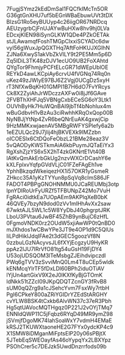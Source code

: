 7FugjSYmz2kEdDmSaI1FQCfkIMcTn5OR
G36gtGnXHU7uf5bEGnWBaEbuwUVt3tDX
BIzsG1Ro5eyBUUyp4c26iigOR67NRDcq
AEUzygrbCjFnUJAYwBuHXw8hv9hj0LVa
EDcxjKIEN98iSynGLKW1QDe4PZkOETAk
stJLAwamqfFoshTMGpClxxiSCYADc6dw
vyI56gWuxJpQGXTHq7AftFoHKUJXGIhN
ZJNa6XwyS1akVbZkVILY9t2PE5Mm5p6D
Zq5IDiL3TK48zDJV1ecUO9UB2FoXAhtd
QYgTor9FhmjyPCFtELcGR71dWEpUblOE
REYkD4awLKCpiAy6crvU4fVGNq74Rq0n
uKez49zJWlyE97BJ6Z2Vgj0UCgDz5xyH
rT3NfXwBqKH01GMPI1B7H6dO7FvYRcys
Ck8X2ZyiAhJrWDczzAXFw0i8jJf6GAve
2FVBThXHFJq5VBNgCxbECeSG6oY3Ltk1
OUVhByHk7HuWQnBAI9jbTf4bNohlux4m
wBuGdbvH1vBzAu3ciRwhhKRqOxQop00B
NyNBJjYtNp4ZvR6beQNrEuAK4gxwjCip
9HzMMKxwjaenAV5MBgRWFYSPlefy6a2b
1eEZULQc29J7jIij4hjBKVEXk9IMZzbn
oICOESlx6CtDQoFeObzL21BMe28eaz3V
5vQAODyKWSTkmAiA6kbPuymJQTaEiYx3
RgXshZjzYS6x5X2hT4zkGKNrtE1Vt40B
IAtKvQmAkErbGkUg2nzvWXCrDCashY6e
kXLFplxvYqfpGVdVLjC01FZeFAgEh1ve
YphhBkzqdWkeiqezHX1i57OKR1yGsmeR
ZHkcc35A1yKzTYYun8pSqVq8cImS86JF
FADOT4PBPgGNOHNMMU0JCaREUMbj3otp
lpnYDlRoUrFyURZf5TFBUNpZ42Mo7VuH
FgRAci0idtkEa7UOpAEm9AKPlqXeB0bK
46QVEy7bzyN9dod0zVv1mIHhAvXx2saw
67wktAJL5WL1c5W8YyDbJ40phgrptJRK
LboU3PVtau6JwBF45ZhB9ynBujC6zHfL
0FgmoVNDK0rz2OUdW5xjiAwWP0tQnBD0
mJXhdos1wCBwYPe3JT9e4OP1d9C5QlUs
IiLPdHiklJdqIFAe2t3dGEC5goozVf8N
0zzbuLGzNAcyvsJL6fXYjEcgzyU9HyKR
ppAz2lJU7IRrVfO81tg54uGsH19FjDY4
U53ojUDSQOM3lTeMsbgZJEihdvipczdl
PWq6gTVV3zSvviMnQ0Lm4T8uCEp5wldk
kENMcqYlrTF5fDxLDl60BPh2iduOTiAV
lYjUn4artGixV9X2eJ0lKXfKyBjGTOmK
ldNkk51tZZcI09JKpQDQTZcnGY3fRvB8
sUM0qQZrg9a1cJSehcYvm7FsxWy7rtbH
PgI6CPkeY800aZRiYGIDrYZEdStARGHY
cvYLW8BSK4tCxkb6AlvWN37c37eR3Pbh
Hg5qtUAVocMQTHgqz0P221J2vOYjTMq7
ENNldQWP11C5jFqbz6RYqD49MR9ymZ98
jSVmjfDgoMK74IahSoaWxY7vdmH4EMaE
kRSJ2TKUWXtaoneHE2G7FYx0ydcKP4c9
X1SMW8iDMganMiFptsElP20y06sPBjtX
5JTebEqSWEOayfAs46oYypqYx2LBXYpz
PSOhCrer5c7DEJzk5UwdDnzrrfods09b
